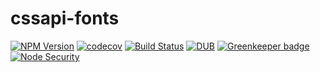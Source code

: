 # cssapi-fonts

[![NPM Version](https://img.shields.io/npm/v/folktale-validations.svg)](https://www.npmjs.com/package/cssapi-fonts)
[![codecov](https://img.shields.io/codecov/c/github/Undistraction/cssapi-fonts.svg)](https://codecov.io/gh/Undistraction/cssapi-fonts)
[![Build Status](https://img.shields.io/travis/Undistraction/cssapi-fonts.svg)](https://travis-ci.org/Undistraction/cssapi-fonts)
[![DUB](https://img.shields.io/dub/l/vibe-d.svg)](./LICENSE.md)
[![Greenkeeper badge](https://badges.greenkeeper.io/Undistraction/cssapi-fonts.svg)](https://greenkeeper.io/)
[![Node Security](https://nodesecurity.io/orgs/undistraction/projects/a35fe973-f912-4caa-b9fd-53e8ca637532/badge)](https://nodesecurity.io/orgs/undistraction/projects/a35fe973-f912-4caa-b9fd-53e8ca637532)
